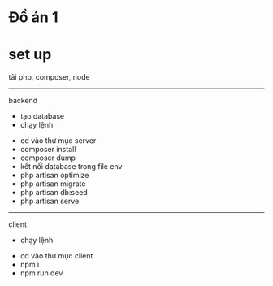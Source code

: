 # Đồ án 1
# set up
tải php, composer, node

---
backend
- tạo database
- chạy lệnh
 + cd vào thư mục server
 + composer install
 + composer dump
 + kết nối database trong file env
 + php artisan optimize
 + php artisan migrate
 + php artisan db:seed
 + php artisan serve

---
client
- chạy lệnh
 + cd vào thư mục client
 + npm i
 + npm run dev
